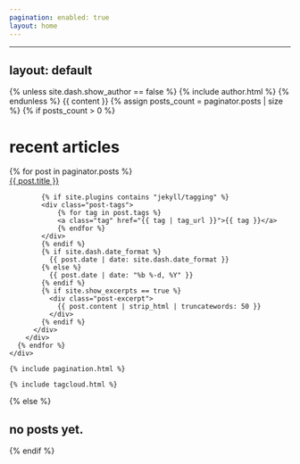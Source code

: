 ```yaml
---
pagination: enabled: true
layout: home
---
```

---
layout: default
---
{% unless site.dash.show_author == false %}
  {% include author.html %}
{% endunless %}
{{ content }}
{% assign posts_count = paginator.posts | size %}
{% if posts_count > 0 %}
<h1>recent articles</h1>
    <div class="post-links">
      {% for post in paginator.posts %}
        <div class="post-link-wrapper">
          <a href="{{ post.url | relative_url }}" class="post-link">{{ post.title }}</a>
          <div class="post-meta">

            {% if site.plugins contains "jekyll/tagging" %}
            <div class="post-tags">
                {% for tag in post.tags %}
                <a class="tag" href="{{ tag | tag_url }}">{{ tag }}</a>
                {% endfor %}
            </div>
            {% endif %}
            {% if site.dash.date_format %}
              {{ post.date | date: site.dash.date_format }}
            {% else %}
              {{ post.date | date: "%b %-d, %Y" }}
            {% endif %}
            {% if site.show_excerpts == true %}
              <div class="post-excerpt">
                {{ post.content | strip_html | truncatewords: 50 }}
              </div>
            {% endif %}
          </div>
        </div>
      {% endfor %}
    </div>

    {% include pagination.html %}

    {% include tagcloud.html %}
{% else %}
<h2>no posts yet.</h2>
{% endif %}
